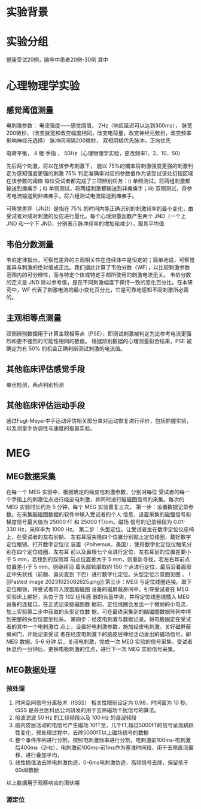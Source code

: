 # 实验背景


# 

# 实验分组

健康受试20例，脑卒中患者20例-30例
其中



# 心理物理学实验
## 感觉阈值测量
电刺激参数：
电流强度——感觉阈值，
2Hz（响应延迟可以达到300ms），
脉宽200微秒，（改变脉宽和改变幅度相同，改变电荷量，改变神经元数目，改变频率影响神经元选择）
脉冲间间隔200微秒，
双相阴极优先脉冲，正向优先

电荷平衡，
4 根 手指 ，
50Hz（心理物理学实验，更改频率1、2、10、50）

先后两个刺激，将以在该参考刺激下， 能以 75%的概率将刺激强度更强的刺激判定为感知强度更强的刺激
75% 判定准确率对应的参数值作为该受试该处幻指区域在该参数的阈值
每位受试者都完成了三项辨别任务：i) 单侧测试，将两组刺激都输送到瘫痪手；ii) 单侧测试，将两组刺激都输送到非瘫痪手；iii) 双侧测试，将参考电流输送到非瘫痪手，将六组测试电流输送到瘫痪手。

可察觉差异（JND）是指在 75% 的时间内能正确识别的刺激频率的最小变化，由受试者对成对刺激的反应进行量化。每个心理测量函数产生两个 JND（一个上 JND 和一个下 JND，分别表示脉冲频率的增加和减少），取其平均值



## 韦伯分数测量
韦伯定律指出，可察觉差异的主观相关性在连续体中是恒定的；简单地说，可察觉差异与刺激的绝对值成正比。我们据此计算了韦伯分数（WF），以比较刺激参数范围内的可分辨性，而与特定个体或特定手部所使用的刺激电流无关。 韦伯分数的定义是 JND 除以参考值，是在不同刺激幅度下保持一致的变化百分比。在本研究中，WF 代表了刺激电流的最小变化百分比，它是可靠地感知不同刺激所必需的。

## 主观相等点测量
双侧辨别数据用于计算主观相等点（PSE），即测试刺激被判定为比参考电流更强烈和更不强烈的可能性相同的数值。 根据辨别数据的心理测量拟合结果，PSE 被确定为有 50% 的机会正确判断测试刺激的电流值。
## 其他临床评估感觉手段
单丝检测，两点判别检测
## 其他临床评估运动手段

通过Fugl-Meyer中手运动评估相关部分来对运动恢复进行评价，包括抓握实验，以及测量手协调性与速度的指鼻实验。
# MEG
## MEG数据采集
在每一个 MEG 实验中，根据确定的经皮电刺激参数，分别对每位 受试者的每一个手指上的刺激位点进行经皮电刺激，并同时进行脑磁图信号的采集。每次的 MEG 实验时长约为 5 分钟，每个 MEG 实验重复三次。
第一步：设置数据记录参数。在采集脑磁图数据的软件中输入受试者的个人 信息，设置采集的磁强信号和梯度信号最大值为 25000 fT 和 25000 fT/cm。磁场 信号的记录频段为 0.01-330 Hz，采样率为 1000 Hz。
第二步：头型定位。让受试者坐在数字定位仪座椅上，在受试者的左右前额、 左右耳后突隆四个位置分别贴上定位线圈，戴好数字定位眼镜。打开数字定位仪 装置（Polhemus，美国），使用数字化定位仪触笔分别在四个定位线圈、左右耳 前以及鼻根七个点进行定位，左右耳前的位置差要小于 5 mm，若找到的双侧耳 前点位置差大于 5 mm，则重新寻找，若左右耳前点位置差小于 5 mm，则继续沿 着头部轮廓取约 150 个点进行定位，最后沿着面部正中矢状线（前额、鼻尖直到 下巴）进行数字化定位。头型定位示意图见图 。 
![[Pasted image 20231025082625.png]]
第三步：MEG 与定位线圈连接。取下定位眼镜，将受试者带入放置脑磁图 设备的磁屏蔽房间中，引导受试者在 MEG 实验床上躺好，头位于含 102 组传感 器的头盔中央，并将定位线圈线插入 MEG 设备的连接口。在正式记录脑磁图数 据前，定位线圈会发出一个微弱的小电流，加上实验第二步中获取的头型定位数 据，可在最终采集到的脑磁图数据阵列中得到完整的头型位置坐标系。 第四步：经皮电刺激与数据记录。将电极固定在受试者的其中一个电刺激位 点上，设置好电刺激参数，施加经皮电刺激。关好磁屏蔽房间门，开始记录受试 者在经皮电刺激下的脑皮层神经活动发出的磁场信号，即 MEG 数据。5-6 分钟 后，关闭电刺激，完成一次 MEG 实验的信号采集。受试者休息约一分钟后，更换电极刺激的位点，进行下一次 MEG 实验信号采集。
## MEG数据处理
### 预处理
1. 时间空间信号分离技术（tSSS）
	相关性限制设定为 0.98，时间窗为 10 秒。tSSS 是芬兰医科达公司研发的用于去除磁场干扰信号的算法。
2. 陷波滤波
	50 Hz 的工频频段以及 100 Hz 的谐波频段
3. 脑内皮层活动的电信号产生磁场 10fT至，几千fT,超过5000fT的信号呈现跳跃性变化，预处理过程中，去除5000fT以上磁场信号的数据
4. 整个事件序列进行分割，按照电刺激频率进行分割，电刺激前100ms-电刺激后400ms（2Hz），电刺激前100ms-前1ms作为基准时间段，用于去除直流偏移，进行叠加平均，
5. 线性插值法去除电刺激伪迹，0-6ms电刺激伪迹，高频信号去除，保留低于60dB数据

以上数据用于观察响应的潜伏期

### 源定位
